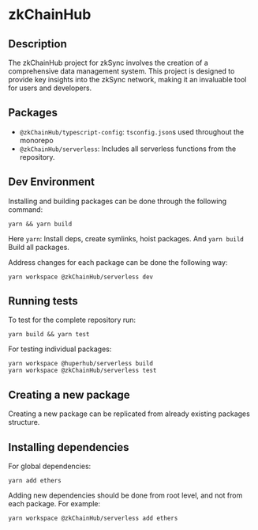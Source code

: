 # zkChainHub

## Description

The zkChainHub project for zkSync involves the creation of a comprehensive data management system. This project is designed to provide key insights into the zkSync network, making it an invaluable tool for users and developers.

## Packages

- `@zkChainHub/typescript-config`: `tsconfig.json`s used throughout the monorepo
- `@zkChainHub/serverless`: Includes all serverless functions from the repository.

## Dev Environment

Installing and building packages can be done through the following command:

```
yarn && yarn build
```

Here `yarn`: Install deps, create symlinks, hoist packages.
And `yarn build` Build all packages.

Address changes for each package can be done the following way:

```
yarn workspace @zkChainHub/serverless dev
```

## Running tests

To test for the complete repository run:

```
yarn build && yarn test
```

For testing individual packages:

```
yarn workspace @huperhub/serverless build
yarn workspace @zkChainHub/serverless test
```

## Creating a new package

<!-- //TODO: add a boilerplate tool -->

Creating a new package can be replicated from already existing packages structure.

## Installing dependencies

For global dependencies:

```
yarn add ethers
```

Adding new dependencies should be done from root level, and not from each package.
For example:

```
yarn workspace @zkChainHub/serverless add ethers
```
